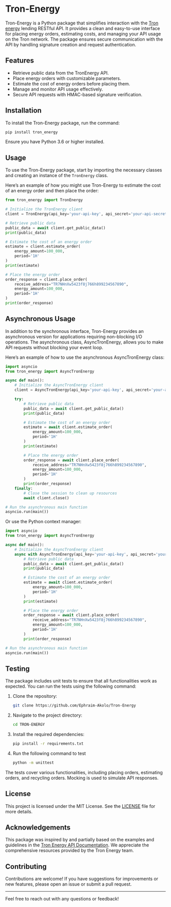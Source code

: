 
# Tron-Energy

Tron-Energy is a Python package that simplifies interaction with the [Tron energy](https://itrx.io/) lending RESTful API. It provides a clean and easy-to-use interface for placing energy orders, estimating costs, and managing your API usage on the Tron network. The package ensures secure communication with the API by handling signature creation and request authentication.

## Features

- Retrieve public data from the TronEnergy API.
- Place energy orders with customizable parameters.
- Estimate the cost of energy orders before placing them.
- Manage and monitor API usage effectively.
- Secure API requests with HMAC-based signature verification.

## Installation

To install the Tron-Energy package, run the command:

```bash
pip install tron_energy
```


Ensure you have Python 3.6 or higher installed.

## Usage

To use the Tron-Energy package, start by importing the necessary classes and creating an instance of the `TronEnergy` class.

Here’s an example of how you might use Tron-Energy to estimate the cost of an energy order and then place the order:

```python
from tron_energy import TronEnergy

# Initialize the TronEnergy client
client = TronEnergy(api_key='your-api-key', api_secret='your-api-secret')

# Retrieve public data
public_data = await client.get_public_data()
print(public_data)

# Estimate the cost of an energy order
estimate = client.estimate_order(
    energy_amount=100_000,
    period='1H'
)
print(estimate)

# Place the energy order
order_response = client.place_order(
    receive_address="TR7NHnXw5423f8j766h899234567890",
    energy_amount=100_000,
    period='1H'
)
print(order_response)
```

## Asynchronous Usage

In addition to the synchronous interface, Tron-Energy provides an asynchronous version for applications requiring non-blocking I/O operations. The asynchronous class, AsyncTronEnergy, allows you to make API requests without blocking your event loop.

Here’s an example of how to use the asynchronous AsyncTronEnergy class:

```python
import asyncio
from tron_energy import AsyncTronEnergy

async def main():
    # Initialize the AsyncTronEnergy client
    client = AsyncTronEnergy(api_key='your-api-key', api_secret='your-api-secret')

    try:
        # Retrieve public data
        public_data = await client.get_public_data()
        print(public_data)

        # Estimate the cost of an energy order
        estimate = await client.estimate_order(
            energy_amount=100_000,
            period='1H'
        )
        print(estimate)

        # Place the energy order
        order_response = await client.place_order(
            receive_address="TR7NHnXw5423f8j766h899234567890",
            energy_amount=100_000,
            period='1H'
        )
        print(order_response)
    finally:
        # Close the session to clean up resources
        await client.close()

# Run the asynchronous main function
asyncio.run(main())

```

Or use the Python context manager:

```python
import asyncio
from tron_energy import AsyncTronEnergy

async def main():
    # Initialize the AsyncTronEnergy client
    async with AsyncTronEnergy(api_key='your-api-key', api_secret='your-api-secret') as client:
        # Retrieve public data
        public_data = await client.get_public_data()
        print(public_data)

        # Estimate the cost of an energy order
        estimate = await client.estimate_order(
            energy_amount=100_000,
            period='1H'
        )
        print(estimate)

        # Place the energy order
        order_response = await client.place_order(
            receive_address="TR7NHnXw5423f8j766h899234567890",
            energy_amount=100_000,
            period='1H'
        )
        print(order_response)

# Run the asynchronous main function
asyncio.run(main())

```

## Testing

The package includes unit tests to ensure that all functionalities work as expected. You can run the tests using the following command:

1. Clone the repository:

   ```bash
   git clone https://github.com/Ephraim-Akolo/Tron-Energy
   ```

2. Navigate to the project directory:

   ```bash
   cd TRON-ENERGY
   ```

3. Install the required dependencies:

   ```bash
   pip install -r requirements.txt
   ```

4. Run the following command to test
    ```bash
    python -m unittest
    ```

The tests cover various functionalities, including placing orders, estimating orders, and recycling orders. Mocking is used to simulate API responses.

## License

This project is licensed under the MIT License. See the [LICENSE](LICENSE) file for more details.

## Acknowledgements

This package was inspired by and partially based on the examples and guidelines in the [Tron Energy API Documentation](https://develop.itrx.io/100-before.html). We appreciate the comprehensive resources provided by the Tron Energy team.

## Contributing

Contributions are welcome! If you have suggestions for improvements or new features, please open an issue or submit a pull request.

---

Feel free to reach out with any questions or feedback!

